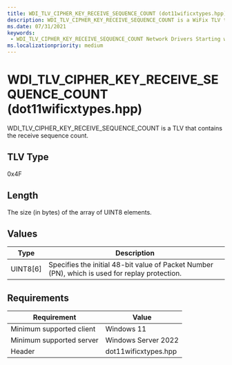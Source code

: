 ```yaml
---
title: WDI_TLV_CIPHER_KEY_RECEIVE_SEQUENCE_COUNT (dot11wificxtypes.hpp)
description: WDI_TLV_CIPHER_KEY_RECEIVE_SEQUENCE_COUNT is a WiFix TLV that contains the receive sequence count.
ms.date: 07/31/2021
keywords:
 - WDI_TLV_CIPHER_KEY_RECEIVE_SEQUENCE_COUNT Network Drivers Starting with Windows Vista
ms.localizationpriority: medium
---
```


# WDI\_TLV\_CIPHER\_KEY\_RECEIVE\_SEQUENCE\_COUNT (dot11wificxtypes.hpp)


WDI\_TLV\_CIPHER\_KEY\_RECEIVE\_SEQUENCE\_COUNT is a TLV that contains the receive sequence count.

## TLV Type


0x4F

## Length


The size (in bytes) of the array of UINT8 elements.

## Values


| Type       | Description                                                                                    |
|------------|------------------------------------------------------------------------------------------------|
| UINT8\[6\] | Specifies the initial 48-bit value of Packet Number (PN), which is used for replay protection. |

 

## Requirements

|Requirement|Value|
|--- |--- |
|Minimum supported client|Windows 11|
|Minimum supported server|Windows Server 2022|
|Header|dot11wificxtypes.hpp|

 

 




